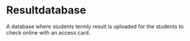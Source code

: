 # Resultdatabase
A database where students termly result is uploaded for the students to check online with an access card.
